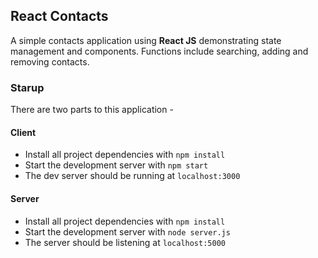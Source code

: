 ## React Contacts
A simple contacts application using **React JS** demonstrating state management and components. Functions include searching, adding and removing contacts.

### Starup
There are two parts to this application -

   #### Client
   * Install all project dependencies with `npm install`
   * Start the development server with `npm start`
   * The dev server should be running at `localhost:3000`

   #### Server
   * Install all project dependencies with `npm install`
   * Start the development server with `node server.js`
   * The server should be listening at `localhost:5000`
